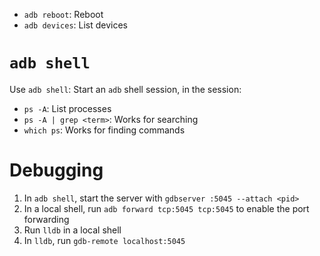 - `adb reboot`: Reboot
- `adb devices`: List devices

# `adb shell`

Use `adb shell`: Start an `adb` shell session, in the session:

- `ps -A`: List processes
- `ps -A | grep <term>`: Works for searching
- `which ps`: Works for finding commands

# Debugging

1. In `adb shell`, start the server with `gdbserver :5045 --attach <pid>`
2. In a local shell, run `adb forward tcp:5045 tcp:5045` to enable the port forwarding
3. Run `lldb` in a local shell
4. In `lldb`, run `gdb-remote localhost:5045`

